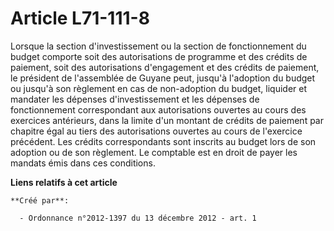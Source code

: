 # Article L71-111-8

Lorsque la section d'investissement ou la section de fonctionnement du budget comporte soit des autorisations de programme et
des crédits de paiement, soit des autorisations d'engagement et des crédits de paiement, le président de l'assemblée de
Guyane peut, jusqu'à l'adoption du budget ou jusqu'à son règlement en cas de non-adoption du budget, liquider et mandater les
dépenses d'investissement et les dépenses de fonctionnement correspondant aux autorisations ouvertes au cours des exercices
antérieurs, dans la limite d'un montant de crédits de paiement par chapitre égal au tiers des autorisations ouvertes au cours
de l'exercice précédent. Les crédits correspondants sont inscrits au budget lors de son adoption ou de son règlement. Le
comptable est en droit de payer les mandats émis dans ces conditions.

**Liens relatifs à cet article**

	**Créé par**:

	  - Ordonnance n°2012-1397 du 13 décembre 2012 - art. 1
